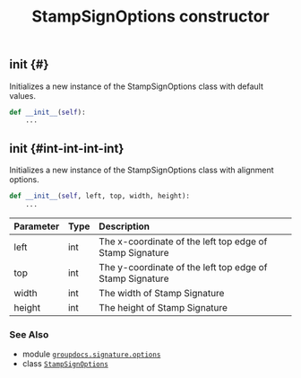 ﻿---
title: StampSignOptions constructor
second_title: GroupDocs.Signature for Python via .NET API References
description: 
type: docs
url: /python-net/groupdocs.signature.options/stampsignoptions/__init__/
is_root: false
weight: 10
---

## __init__ {#}

Initializes a new instance of the StampSignOptions class with default values.



```python
def __init__(self):
    ...
```




## __init__ {#int-int-int-int}

Initializes a new instance of the StampSignOptions class with alignment options.



```python
def __init__(self, left, top, width, height):
    ...
```


| Parameter | Type | Description |
| :- | :- | :- |
| left | int | The x-coordinate of the left top edge of Stamp Signature |
| top | int | The y-coordinate of the left top edge of Stamp Signature |
| width | int | The width of Stamp Signature |
| height | int | The height of Stamp Signature |



### See Also
* module [`groupdocs.signature.options`](../../)
* class [`StampSignOptions`](/signature/python-net/groupdocs.signature.options/stampsignoptions)
